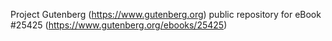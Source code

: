 Project Gutenberg (https://www.gutenberg.org) public repository for eBook #25425 (https://www.gutenberg.org/ebooks/25425)
